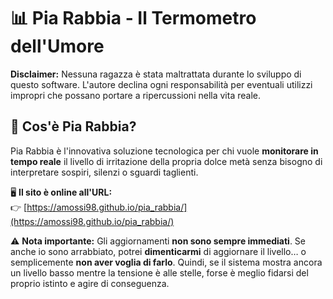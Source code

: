 # 📊 Pia Rabbia - Il Termometro dell'Umore  

**Disclaimer:** Nessuna ragazza è stata maltrattata durante lo sviluppo di questo software. L'autore declina ogni responsabilità per eventuali utilizzi impropri che possano portare a ripercussioni nella vita reale.  

## 🧐 Cos'è Pia Rabbia?  
Pia Rabbia è l'innovativa soluzione tecnologica per chi vuole **monitorare in tempo reale** il livello di irritazione della propria dolce metà senza bisogno di interpretare sospiri, silenzi o sguardi taglienti.  

🖥️ **Il sito è online all'URL:**  
👉 [https://amossi98.github.io/pia_rabbia/](https://amossi98.github.io/pia_rabbia/)  

⚠️ **Nota importante:** Gli aggiornamenti **non sono sempre immediati**. Se anche io sono arrabbiato, potrei **dimenticarmi** di aggiornare il livello… o semplicemente **non aver voglia di farlo**. Quindi, se il sistema mostra ancora un livello basso mentre la tensione è alle stelle, forse è meglio fidarsi del proprio istinto e agire di conseguenza. 
